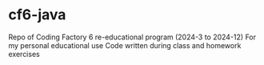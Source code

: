 # cf6-java
Repo of Coding Factory 6 re-educational program (2024-3 to 2024-12)
For my personal educational use
Code written during class and homework exercises
